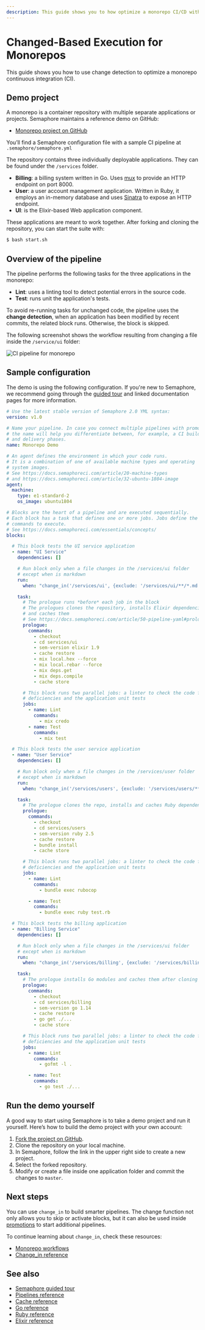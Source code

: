 ```yaml
---
description: This guide shows you to how optimize a monorepo CI/CD with change-based block execution.
---
```


# Changed-Based Execution for Monorepos

This guide shows you how to use change detection to optimize a monorepo continuous integration (CI).

## Demo project

A monorepo is a container repository with multiple separate applications or projects. Semaphore
maintains a reference demo on GitHub:

- [Monorepo project on GitHub][demo-project]

You’ll find a Semaphore configuration file with a sample CI pipeline at `.semaphore/semaphore.yml`

The repository contains three individually deployable applications. They can be found under the `/services` folder.

- **Billing**: a billing system written in Go. Uses [mux][mux] to provide an HTTP endpoint on port 8000.
- **User**: a user account management application. Written in Ruby, it employs an in-memory database and uses [Sinatra][sinatra] to expose an HTTP endpoint.
- **UI**: is the Elixir-based Web application component.

These applications are meant to work together. After forking and cloning the repository, you can
start the suite with:

```bash
$ bash start.sh
```

## Overview of the pipeline

The pipeline performs the following tasks for the three applications in the monorepo:

- **Lint**: uses a linting tool to detect potential errors in the source code.
- **Test**: runs unit the application's tests.

To avoid re-running tasks for unchanged code, the pipeline uses the **change detection**, when an
application has been modified by recent commits, the related block runs. Otherwise, the block is
skipped.

The following screenshot shows the workflow resulting from changing a file inside the `/service/ui`
folder:

![CI pipeline for monorepo](https://raw.githubusercontent.com/semaphoreci-demos/semaphore-demo-monorepo/master/public/ci-pipeline.png)

## Sample configuration

The demo is using the following configuration. If you're new to Semaphore, we recommend going
through the [guided tour](https://docs.semaphoreci.com/guided-tour/getting-started/) and linked
documentation pages for more information.

```yaml
# Use the latest stable version of Semaphore 2.0 YML syntax:
version: v1.0

# Name your pipeline. In case you connect multiple pipelines with promotions,
# the name will help you differentiate between, for example, a CI build phase
# and delivery phases.
name: Monorepo Demo

# An agent defines the environment in which your code runs.
# It is a combination of one of available machine types and operating
# system images.
# See https://docs.semaphoreci.com/article/20-machine-types
# and https://docs.semaphoreci.com/article/32-ubuntu-1804-image
agent:
  machine:
    type: e1-standard-2
    os_image: ubuntu1804

# Blocks are the heart of a pipeline and are executed sequentially.
# Each block has a task that defines one or more jobs. Jobs define the
# commands to execute.
# See https://docs.semaphoreci.com/essentials/concepts/
blocks:

  # This block tests the UI service application
  - name: "UI Service"
    dependencies: []

    # Run block only when a file changes in the /services/ui folder
    # except when is markdown
    run:
      when: "change_in('/services/ui', {exclude: '/services/ui/**/*.md'})"

    task:
      # The prologue runs *before* each job in the block
      # The prologues clones the repository, installs Elixir dependencies
      # and caches them
      # See https://docs.semaphoreci.com/article/50-pipeline-yaml#prologue
      prologue:
        commands:
          - checkout
          - cd services/ui
          - sem-version elixir 1.9
          - cache restore
          - mix local.hex --force
          - mix local.rebar --force
          - mix deps.get
          - mix deps.compile
          - cache store

      # This block runs two parallel jobs: a linter to check the code for
      # deficiencies and the application unit tests
      jobs:
        - name: Lint
          commands:
            - mix credo
        - name: Test
          commands:
            - mix test

  # This block tests the user service application
  - name: "User Service"
    dependencies: []

    # Run block only when a file changes in the /services/user folder
    # except when is markdown
    run:
      when: "change_in('/services/users', {exclude: '/services/users/**/*.md'})"

    task:
      # The prologue clones the repo, installs and caches Ruby dependencies
      prologue:
        commands:
          - checkout
          - cd services/users
          - sem-version ruby 2.5
          - cache restore
          - bundle install
          - cache store

      # This block runs two parallel jobs: a linter to check the code for
      # deficiencies and the application unit tests
      jobs:
        - name: Lint
          commands:
            - bundle exec rubocop

        - name: Test
          commands:
            - bundle exec ruby test.rb

  # This block tests the billing application
  - name: "Billing Service"
    dependencies: []

    # Run block only when a file changes in the /services/ui folder
    # except when is markdown
    run:
      when: "change_in('/services/billing', {exclude: '/services/billing/**/*.md'})"

    task:
      # The prologue installs Go modules and caches them after cloning the repo
      prologue:
        commands:
          - checkout
          - cd services/billing
          - sem-version go 1.14
          - cache restore
          - go get ./...
          - cache store

      # This block runs two parallel jobs: a linter to check the code for
      # deficiencies and the application unit tests
      jobs:
        - name: Lint
          commands:
            - gofmt -l .

        - name: Test
          commands:
            - go test ./...
```

## Run the demo yourself

A good way to start using Semaphore is to take a demo project and run it
yourself. Here’s how to build the demo project with your own account:

1. [Fork the project on GitHub][demo-project].
2. Clone the repository on your local machine.
3. In Semaphore, follow the link in the upper right side to create a new project.
4. Select the forked repository.
5. Modify or create a file inside one application folder and commit the changes to `master`.

## Next steps

You can use `change_in` to build smarter pipelines. The change function not only allows you to skip
or activate blocks, but it can also be used inside [promotions][promotions] to start additional
pipelines.

To continue learning about `change_in`, check these resources:
- [Monorepo workflows][monorepo-workflows]
- [Change_in reference][change-in]

## See also

- [Semaphore guided tour][guided-tour]
- [Pipelines reference][pipelines-ref]
- [Cache reference][cache-ref]
- [Go reference][go-ref]
- [Ruby reference][ruby-ref]
- [Elixir reference][elixir-ref]

[monorepo-workflows]: https://docs.semaphoreci.com/essentials/building-monorepo-projects/
[change-in]: https://docs.semaphoreci.com/reference/conditions-reference/#usage-examples-for-change_in
[demo-project]: https://github.com/semaphoreci-demos/semaphore-demo-monorepo
[promotions-guide]: https://docs.semaphoreci.com/essentials/deploying-with-promotions/
[caching-guide]: https://docs.semaphoreci.com/essentials/caching-dependencies-and-directories/
[guided-tour]: https://docs.semaphoreci.com/guided-tour/getting-started/
[pipelines-ref]: https://docs.semaphoreci.com/reference/pipeline-yaml-reference/
[cache-ref]: https://docs.semaphoreci.com/reference/toolbox-reference/#cache
[mux]: https://github.com/gorilla/mux
[elixir-ref]: https://docs.semaphoreci.com/programming-languages/elixir/
[ruby-ref]: https://docs.semaphoreci.com/programming-languages/ruby/
[go-ref]: https://docs.semaphoreci.com/programming-languages/go/
[promotions]: https://docs.semaphoreci.com/essentials/deploying-with-promotions/
[sinatra]: http://sinatrarb.com/
